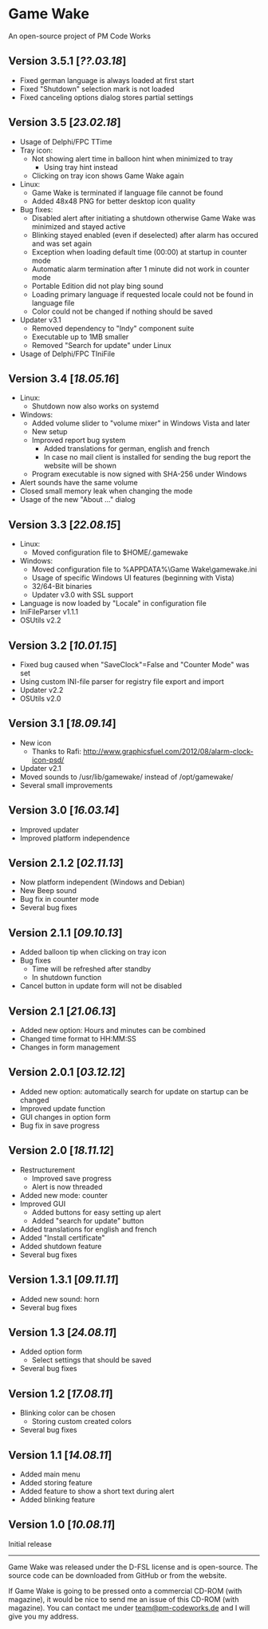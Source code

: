 ﻿Game Wake
=========

An open-source project of PM Code Works

Version 3.5.1  [*??.03.18*]
-------------

* Fixed german language is always loaded at first start
* Fixed "Shutdown" selection mark is not loaded
* Fixed canceling options dialog stores partial settings

Version 3.5  [*23.02.18*]
-----------

* Usage of Delphi/FPC TTime
* Tray icon:
  * Not showing alert time in balloon hint when minimized to tray
    * Using tray hint instead
  * Clicking on tray icon shows Game Wake again
* Linux:
  * Game Wake is terminated if language file cannot be found
  * Added 48x48 PNG for better desktop icon quality
* Bug fixes:
  * Disabled alert after initiating a shutdown otherwise Game Wake was minimized and stayed active
  * Blinking stayed enabled (even if deselected) after alarm has occured and was set again
  * Exception when loading default time (00:00) at startup in counter mode
  * Automatic alarm termination after 1 minute did not work in counter mode
  * Portable Edition did not play bing sound
  * Loading primary language if requested locale could not be found in language file
  * Color could not be changed if nothing should be saved
* Updater v3.1
  * Removed dependency to "Indy" component suite
  * Executable up to 1MB smaller
  * Removed "Search for update" under Linux
* Usage of Delphi/FPC TIniFile

Version 3.4  [*18.05.16*]
-----------

* Linux:
  * Shutdown now also works on systemd
* Windows:
  * Added volume slider to "volume mixer" in Windows Vista and later
  * New setup
  * Improved report bug system
    * Added translations for german, english and french
    * In case no mail client is installed for sending the bug report the website will be shown
  * Program executable is now signed with SHA-256 under Windows
* Alert sounds have the same volume
* Closed small memory leak when changing the mode
* Usage of the new "About ..." dialog

Version 3.3  [*22.08.15*]
-----------

* Linux:
  * Moved configuration file to $HOME/.gamewake
* Windows:
  * Moved configuration file to %APPDATA%\Game Wake\gamewake.ini
  * Usage of specific Windows UI features (beginning with Vista)
  * 32/64-Bit binaries
  * Updater v3.0 with SSL support
* Language is now loaded by "Locale" in configuration file
* IniFileParser v1.1.1
* OSUtils v2.2

Version 3.2  [*10.01.15*]
-----------

* Fixed bug caused when "SaveClock"=False and "Counter Mode" was set
* Using custom INI-file parser for registry file export and import
* Updater v2.2
* OSUtils v2.0

Version 3.1  [*18.09.14*]
-----------

* New icon
  * Thanks to Rafi: http://www.graphicsfuel.com/2012/08/alarm-clock-icon-psd/
* Updater v2.1
* Moved sounds to /usr/lib/gamewake/ instead of /opt/gamewake/
* Several small improvements

Version 3.0  [*16.03.14*]
-----------

* Improved updater
* Improved platform independence

Version 2.1.2  [*02.11.13*]
-------------

* Now platform independent (Windows and Debian)
* New Beep sound
* Bug fix in counter mode
* Several bug fixes

Version 2.1.1  [*09.10.13*]
-------------

* Added balloon tip when clicking on tray icon
* Bug fixes
  * Time will be refreshed after standby
  * In shutdown function
* Cancel button in update form will not be disabled

Version 2.1  [*21.06.13*]
-----------

* Added new option: Hours and minutes can be combined
* Changed time format to HH:MM:SS
* Changes in form management

Version 2.0.1  [*03.12.12*]
-------------

* Added new option: automatically search for update on startup can be changed
* Improved update function
* GUI changes in option form
* Bug fix in save progress

Version 2.0  [*18.11.12*]
-----------

* Restructurement
  * Improved save progress
  * Alert is now threaded
* Added new mode: counter
* Improved GUI
  * Added buttons for easy setting up alert
  * Added "search for update" button
* Added translations for english and french
* Added "Install certificate"
* Added shutdown feature
* Several bug fixes

Version 1.3.1  [*09.11.11*]
-------------

* Added new sound: horn
* Several bug fixes

Version 1.3  [*24.08.11*]
-----------

* Added option form
  * Select settings that should be saved
* Several bug fixes

Version 1.2  [*17.08.11*]
-----------

* Blinking color can be chosen
  * Storing custom created colors
* Several bug fixes

Version 1.1  [*14.08.11*]
-----------

* Added main menu
* Added storing feature
* Added feature to show a short text during alert
* Added blinking feature

Version 1.0  [*10.08.11*]
-----------

Initial release

--------------------------------------------------------------------------------
Game Wake was released under the D-FSL license and is open-source. The source code can be downloaded from GitHub or from the website.

If Game Wake is going to be pressed onto a commercial CD-ROM (with magazine), it would be nice to send me an issue of this CD-ROM (with magazine). You can contact me under team@pm-codeworks.de and I will give you my address.
